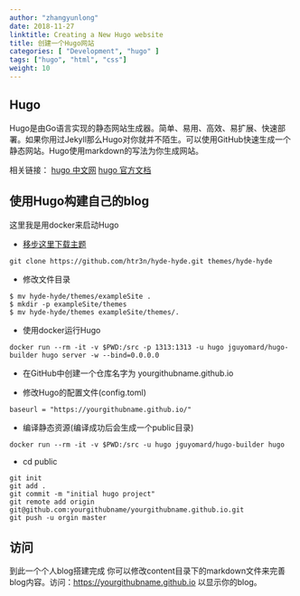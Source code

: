 ```yaml
---
author: "zhangyunlong"
date: 2018-11-27
linktitle: Creating a New Hugo website
title: 创建一个Hugo网站
categories: [ "Development", "hugo" ]
tags: ["hugo", "html", "css"]
weight: 10
---
```



## Hugo

Hugo是由Go语言实现的静态网站生成器。简单、易用、高效、易扩展、快速部署。如果你用过Jekyll那么Hugo对你就并不陌生。可以使用GitHub快速生成一个静态网站。Hugo使用markdown的写法为你生成网站。

相关链接：
[hugo 中文网](http://www.gohugo.org/)
[hugo 官方文档](https://gohugo.io/)

## 使用Hugo构建自己的blog
这里我是用docker来启动Hugo

- [移步这里下载主题](https://themes.gohugo.io/)


```
git clone https://github.com/htr3n/hyde-hyde.git themes/hyde-hyde
```

- 修改文件目录

```
$ mv hyde-hyde/themes/exampleSite .
$ mkdir -p exampleSite/themes
$ mv hyde-hyde/themes exampleSite/themes/.
```

- 使用docker运行Hugo

```
docker run --rm -it -v $PWD:/src -p 1313:1313 -u hugo jguyomard/hugo-builder hugo server -w --bind=0.0.0.0
```



- 在GitHub中创建一个仓库名字为 yourgithubname.github.io

- 修改Hugo的配置文件(config.toml)

```
baseurl = "https://yourgithubname.github.io/"
```

- 编译静态资源(编译成功后会生成一个public目录)

```
docker run --rm -it -v $PWD:/src -u hugo jguyomard/hugo-builder hugo
```


- cd public

```
git init
git add .
git commit -m "initial hugo project"
git remote add origin git@github.com:yourgithubname/yourgithubname.github.io.git
git push -u orgin master
```
## 访问
到此一个个人blog搭建完成 你可以修改content目录下的markdown文件来完善blog内容。访问：https://yourgithubname.github.io 以显示你的blog。
